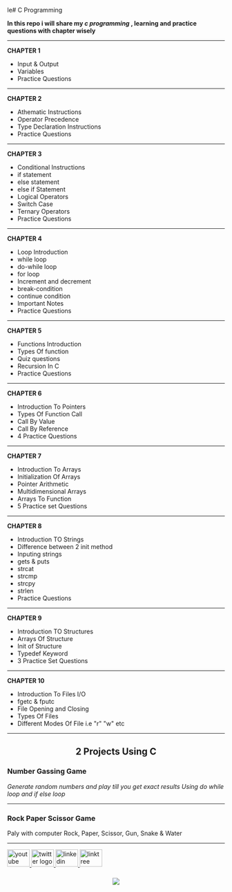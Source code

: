 le# C Programming 

<b> In this repo i will share my <em>c programming</em> , learning and practice questions with chapter wisely </b>
<br>
<hr>

<b> CHAPTER 1</b>

<ul>
  <li>Input & Output</li>
  <li>Variables</li>
  <li>Practice Questions</li>
</ul>
<hr>
<b>CHAPTER 2</b>

<ul>
  <li>Athematic Instructions </li>
  <li>Operator Precedence</li>
<li>Type Declaration Instructions</li>
  <li>Practice Questions</li>
</ul>
<hr>
<b>CHAPTER 3</b>  
<ul>
  <li>Conditional Instructions</li>
  <li>if statement</li>
  <li>else statement</li>
  <li>else if Statement</li>
  <li>Logical Operators</li>
  <li>Switch Case</li>
  <li>Ternary Operators</li>
  <li>Practice Questions</li>
</ul>
<hr>
<b>CHAPTER 4</b> 
<ul>
<li>Loop Introduction</li>
<li>while loop</li>
<li>do-while loop</li>
<li>for loop</li>
<li>Increment and decrement</li>
<li>break-condition</li>
<li>continue condition</li>
<li>Important Notes</li>
<li>Practice Questions</li>

</ul>

</ul>
<hr>
<b>CHAPTER 5</b> 
<ul>
<li>Functions Introduction</li>
<li>Types Of function</li>
<li>Quiz questions</li>
<li>Recursion In C</li>
<li>Practice Questions</li>
</ul>
<hr>
<b>CHAPTER 6</b> 
<ul>
<li>Introduction To Pointers</li>
<li>Types Of Function Call</li>
<li>Call By Value</li>
<li>Call By Reference</li>
<li>4 Practice Questions</li>
</ul>
<hr>
<b>CHAPTER 7</b> 
<ul>
<li>Introduction To Arrays</li>
<li>Initialization Of Arrays </li>
<li>Pointer Arithmetic</li>
<li>Multidimensional Arrays</li>
<li>Arrays To Function</li>
<li>5 Practice set Questions</li>
</ul>
<hr>
<b>CHAPTER 8</b> 
<ul>
<li>Introduction TO Strings</li>
<li>Difference between 2 init method </li>
<li>Inputing strings</li>
<li>gets & puts</li>
<li>strcat</li>
<li>strcmp</li>
<li>strcpy</li>
<li>strlen</li>
<li>Practice Questions</li>
</ul>
<hr>
<b>CHAPTER 9</b> 
<ul>
<li>Introduction TO Structures</li>
<li>Arrays Of Structure </li>
<li>Init of Structure</li>
<li>Typedef Keyword</li>
<li>3 Practice Set Questions</li>
</ul>
<hr>
<b>CHAPTER 10</b> 
<ul>
<li>Introduction To Files I/O</li>
<li>fgetc & fputc </li>
<li>File Opening and Closing</li>
<li>Types Of Files</li>
<li>Different Modes Of File i.e "r" "w" etc</li>
</ul>
<hr>

<center><h2> 2 Projects Using C </h2></center>

<b><h3>Number Gassing Game</h3></b>
<i> Generate random numbers and play till you get exact results</i>
<i>Using do while loop and if else loop</i>
<hr>
<b><h3>Rock Paper Scissor Game</h3></b>
<p> Paly with computer Rock, Paper, Scissor, Gun, Snake & Water </p>
<hr>
<div align="left">
  <a href="https://www.youtube.com/@Yt.CodeWithSsn" target="_blank">
    <img src="https://raw.githubusercontent.com/maurodesouza/profile-readme-generator/master/src/assets/icons/social/youtube/default.svg" width="52" height="40" alt="youtube logo"  />
  </a>
  <a href="https://x.com/code_with_ssn" target="_blank">
    <img src="https://raw.githubusercontent.com/maurodesouza/profile-readme-generator/master/src/assets/icons/social/twitter/default.svg" width="52" height="40" alt="twitter logo"  />
  </a>
  <a href="https://www.linkedin.com/in/salik-seraj-naik" target="_blank">
    <img src="https://raw.githubusercontent.com/maurodesouza/profile-readme-generator/master/src/assets/icons/social/linkedin/default.svg" width="52" height="40" alt="linkedin logo"  />
  </a>
  <a href="https://linktr.ee/SalikSerajNaik" target="_blank">
    <img src="https://raw.githubusercontent.com/maurodesouza/profile-readme-generator/master/src/assets/icons/social/linktree/default.svg" width="52" height="40" alt="linktree logo"  />
  </a>
</div>

###

<div align="center">
  <img src="https://profile-counter.glitch.me/Salik-Seraj/count.svg?"  />
</div>